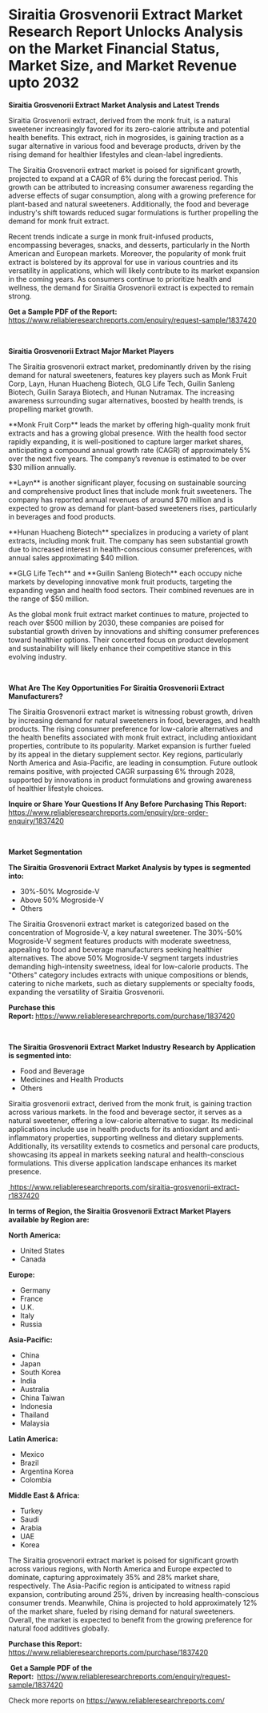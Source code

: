 <p><h1>Siraitia Grosvenorii Extract Market Research Report Unlocks Analysis on the Market Financial Status, Market Size, and Market Revenue upto 2032</h1></p><p><strong>Siraitia Grosvenorii Extract Market Analysis and Latest Trends</strong></p>
<p><p>Siraitia Grosvenorii extract, derived from the monk fruit, is a natural sweetener increasingly favored for its zero-calorie attribute and potential health benefits. This extract, rich in mogrosides, is gaining traction as a sugar alternative in various food and beverage products, driven by the rising demand for healthier lifestyles and clean-label ingredients.</p><p>The Siraitia Grosvenorii extract market is poised for significant growth, projected to expand at a CAGR of 6% during the forecast period. This growth can be attributed to increasing consumer awareness regarding the adverse effects of sugar consumption, along with a growing preference for plant-based and natural sweeteners. Additionally, the food and beverage industry's shift towards reduced sugar formulations is further propelling the demand for monk fruit extract.</p><p>Recent trends indicate a surge in monk fruit-infused products, encompassing beverages, snacks, and desserts, particularly in the North American and European markets. Moreover, the popularity of monk fruit extract is bolstered by its approval for use in various countries and its versatility in applications, which will likely contribute to its market expansion in the coming years. As consumers continue to prioritize health and wellness, the demand for Siraitia Grosvenorii extract is expected to remain strong.</p></p>
<p><strong>Get a Sample PDF of the Report:&nbsp;</strong> <a href="https://www.reliableresearchreports.com/enquiry/request-sample/1837420?utm_campaign=3020&utm_medium=2&utm_source=Github&utm_content=ia&utm_term=02042025&utm_id=siraitia-grosvenorii-extract">https://www.reliableresearchreports.com/enquiry/request-sample/1837420</a></p>
<p>&nbsp;</p>
<p><strong>Siraitia Grosvenorii Extract Major Market Players</strong></p>
<p><p>The Siraitia grosvenorii extract market, predominantly driven by the rising demand for natural sweeteners, features key players such as Monk Fruit Corp, Layn, Hunan Huacheng Biotech, GLG Life Tech, Guilin Sanleng Biotech, Guilin Saraya Biotech, and Hunan Nutramax. The increasing awareness surrounding sugar alternatives, boosted by health trends, is propelling market growth.</p><p>**Monk Fruit Corp** leads the market by offering high-quality monk fruit extracts and has a growing global presence. With the health food sector rapidly expanding, it is well-positioned to capture larger market shares, anticipating a compound annual growth rate (CAGR) of approximately 5% over the next five years. The company’s revenue is estimated to be over $30 million annually.</p><p>**Layn** is another significant player, focusing on sustainable sourcing and comprehensive product lines that include monk fruit sweeteners. The company has reported annual revenues of around $70 million and is expected to grow as demand for plant-based sweeteners rises, particularly in beverages and food products.</p><p>**Hunan Huacheng Biotech** specializes in producing a variety of plant extracts, including monk fruit. The company has seen substantial growth due to increased interest in health-conscious consumer preferences, with annual sales approximating $40 million.</p><p>**GLG Life Tech** and **Guilin Sanleng Biotech** each occupy niche markets by developing innovative monk fruit products, targeting the expanding vegan and health food sectors. Their combined revenues are in the range of $50 million.</p><p>As the global monk fruit extract market continues to mature, projected to reach over $500 million by 2030, these companies are poised for substantial growth driven by innovations and shifting consumer preferences toward healthier options. Their concerted focus on product development and sustainability will likely enhance their competitive stance in this evolving industry.</p></p>
<p>&nbsp;</p>
<p><strong>What Are The Key Opportunities For Siraitia Grosvenorii Extract Manufacturers?</strong></p>
<p><p>The Siraitia Grosvenorii extract market is witnessing robust growth, driven by increasing demand for natural sweeteners in food, beverages, and health products. The rising consumer preference for low-calorie alternatives and the health benefits associated with monk fruit extract, including antioxidant properties, contribute to its popularity. Market expansion is further fueled by its appeal in the dietary supplement sector. Key regions, particularly North America and Asia-Pacific, are leading in consumption. Future outlook remains positive, with projected CAGR surpassing 6% through 2028, supported by innovations in product formulations and growing awareness of healthier lifestyle choices.</p></p>
<p><strong>Inquire or Share Your Questions If Any Before Purchasing This Report:</strong> <a href="https://www.reliableresearchreports.com/enquiry/pre-order-enquiry/1837420?utm_campaign=3020&utm_medium=2&utm_source=Github&utm_content=ia&utm_term=02042025&utm_id=siraitia-grosvenorii-extract">https://www.reliableresearchreports.com/enquiry/pre-order-enquiry/1837420</a></p>
<p>&nbsp;</p>
<p><strong>Market Segmentation</strong></p>
<p><strong>The Siraitia Grosvenorii Extract Market Analysis by types is segmented into:</strong></p>
<p><ul><li>30%-50% Mogroside-V</li><li>Above 50% Mogroside-V</li><li>Others</li></ul></p>
<p><p>The Siraitia Grosvenorii extract market is categorized based on the concentration of Mogroside-V, a key natural sweetener. The 30%-50% Mogroside-V segment features products with moderate sweetness, appealing to food and beverage manufacturers seeking healthier alternatives. The above 50% Mogroside-V segment targets industries demanding high-intensity sweetness, ideal for low-calorie products. The "Others" category includes extracts with unique compositions or blends, catering to niche markets, such as dietary supplements or specialty foods, expanding the versatility of Siraitia Grosvenorii.</p></p>
<p><strong>Purchase this Report:&nbsp;</strong><a href="https://www.reliableresearchreports.com/purchase/1837420?utm_campaign=3020&utm_medium=2&utm_source=Github&utm_content=ia&utm_term=02042025&utm_id=siraitia-grosvenorii-extract">https://www.reliableresearchreports.com/purchase/1837420</a></p>
<p>&nbsp;</p>
<p><strong>The Siraitia Grosvenorii Extract Market Industry Research by Application is segmented into:</strong></p>
<p><ul><li>Food and Beverage</li><li>Medicines and Health Products</li><li>Others</li></ul></p>
<p><p>Siraitia grosvenorii extract, derived from the monk fruit, is gaining traction across various markets. In the food and beverage sector, it serves as a natural sweetener, offering a low-calorie alternative to sugar. Its medicinal applications include use in health products for its antioxidant and anti-inflammatory properties, supporting wellness and dietary supplements. Additionally, its versatility extends to cosmetics and personal care products, showcasing its appeal in markets seeking natural and health-conscious formulations. This diverse application landscape enhances its market presence.</p></p>
<p><a href="https://www.reliableresearchreports.com/siraitia-grosvenorii-extract-r1837420?utm_campaign=3020&utm_medium=2&utm_source=Github&utm_content=ia&utm_term=02042025&utm_id=siraitia-grosvenorii-extract">&nbsp;https://www.reliableresearchreports.com/siraitia-grosvenorii-extract-r1837420</a></p>
<p><strong>In terms of Region, the Siraitia Grosvenorii Extract Market Players available by Region are:</strong></p>
<p>
    <p> <strong> North America: </strong>
        <ul>
            <li>United States</li>
            <li>Canada</li>
        </ul>
        </p> 
    <p> <strong> Europe: </strong>
        <ul>
            <li>Germany</li>
            <li>France</li>
            <li>U.K.</li>
            <li>Italy</li>
            <li>Russia</li>
        </ul>
        </p> 
    <p> <strong> Asia-Pacific: </strong>
        <ul>
            <li>China</li>
            <li>Japan</li>
            <li>South Korea</li>
            <li>India</li>
            <li>Australia</li>
            <li>China Taiwan</li>
            <li>Indonesia</li>
            <li>Thailand</li>
            <li>Malaysia</li>
        </ul>
        </p> 
    <p> <strong> Latin America: </strong>
        <ul>
            <li>Mexico</li>
            <li>Brazil</li>
            <li>Argentina Korea</li>
            <li>Colombia</li>
        </ul>
        </p> 
    <p> <strong> Middle East & Africa: </strong>
        <ul>
            <li>Turkey</li>
            <li>Saudi</li>
            <li>Arabia</li>
            <li>UAE</li>
            <li>Korea</li>
        </ul>
    </p>
    </p>
<p><p>The Siraitia grosvenorii extract market is poised for significant growth across various regions, with North America and Europe expected to dominate, capturing approximately 35% and 28% market share, respectively. The Asia-Pacific region is anticipated to witness rapid expansion, contributing around 25%, driven by increasing health-conscious consumer trends. Meanwhile, China is projected to hold approximately 12% of the market share, fueled by rising demand for natural sweeteners. Overall, the market is expected to benefit from the growing preference for natural food additives globally.</p></p>
<p><strong>Purchase this Report: </strong><a href="https://www.reliableresearchreports.com/purchase/1837420?utm_campaign=3020&utm_medium=2&utm_source=Github&utm_content=ia&utm_term=02042025&utm_id=siraitia-grosvenorii-extract">https://www.reliableresearchreports.com/purchase/1837420</a></p>
<p>&nbsp;<strong>Get a Sample PDF of the Report:&nbsp;&nbsp;</strong><a href="https://www.reliableresearchreports.com/enquiry/request-sample/1837420?utm_campaign=3020&utm_medium=2&utm_source=Github&utm_content=ia&utm_term=02042025&utm_id=siraitia-grosvenorii-extract">https://www.reliableresearchreports.com/enquiry/request-sample/1837420</a></p>
<p><strong></strong></p>
<p>Check more reports on <a href="https://www.reliableresearchreports.com/?utm_campaign=3020&utm_medium=2&utm_source=Github&utm_content=ia&utm_term=02042025&utm_id=siraitia-grosvenorii-extract">https://www.reliableresearchreports.com/</a></p>